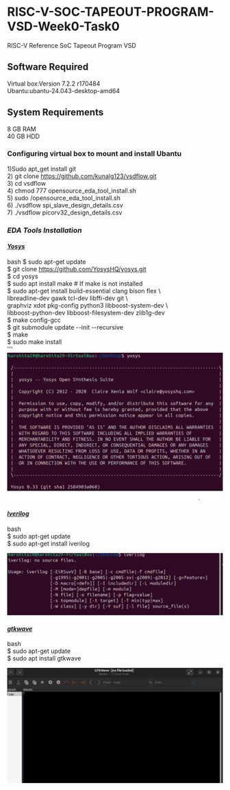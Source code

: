 # RISC-V-SOC-TAPEOUT-PROGRAM-VSD-Week0-Task0
RISC-V Reference SoC Tapeout Program VSD

## Software Required
Virtual box:Version 7.2.2 r170484      
Ubantu:ubantu-24.043-desktop-amd64        

## **System Requirements**
8 GB RAM     
40 GB HDD     

### **Configuring virtual box to mount and install Ubantu**
1)Sudo apt_get install git     
2) git clone https://github.com/kunalg123/vsdflow.git     
3) cd vsdflow     
4) chmod 777 opensource_eda_tool_install.sh     
5) sudo /opensource_eda_tool_install.sh     
6) ./vsdflow spi_slave_design_details.csv      
7) ./vsdflow picorv32_design_details.csv      

### ***EDA Tools Installation***
#### <ins>*Yosys*</ins>
bash
$ sudo apt-get update      
$ git clone https://github.com/YosysHQ/yosys.git       
$ cd yosys       
$ sudo apt install make               # If make is not installed     
$ sudo apt-get install build-essential clang bison flex \      
    libreadline-dev gawk tcl-dev libffi-dev git \       
    graphviz xdot pkg-config python3 libboost-system-dev \        
    libboost-python-dev libboost-filesystem-dev zlib1g-dev       
$ make config-gcc            
$ git submodule update --init --recursive      
$ make        
$ sudo make install      
'''        
![YOSYS Screenshots](images/YOSYS.IMG.png)     

#### <ins>*Iverilog*</ins>
bash      
$ sudo apt-get update       
$ sudo apt-get install iverilog      

![IVERILOG Screeenshots](images/IVERILOG.IMG.png)      

#### <ins>*gtkwave*</ins>     
bash      
$ sudo apt-get update      
$ sudo apt install gtkwave       

![GTKWAVE Screenshots](images/Gtkwave.img.png)          


